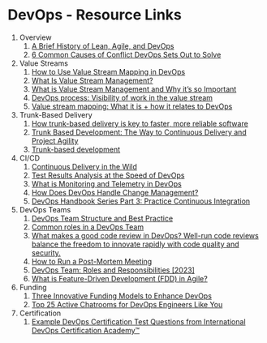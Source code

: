 # DevOps - Resource Links

1. Overview
    1. [A Brief History of Lean, Agile, and DevOps](https://www.3pillarglobal.com/insights/lean-agile-and-devops-a-focus-on-delivering-value/)
    1. [6 Common Causes of Conflict DevOps Sets Out to Solve](https://devops.com/6-common-causes-conflict-devops-sets-solve/)
1. Value Streams
    1. [How to Use Value Stream Mapping in DevOps](https://www.lucidchart.com/blog/value-stream-mapping-for-devops)
    1. [What Is Value Stream Management?](https://www.splunk.com/en_us/data-insider/what-is-value-stream-management.html)
    1. [What is Value Stream Management and Why it’s so Important](https://www.plutora.com/blog/value-stream-management)
	1. [DevOps process: Visibility of work in the value stream](https://cloud.google.com/architecture/devops/devops-process-work-visibility-in-value-stream)
	1. [Value stream mapping: What it is + how it relates to DevOps](https://www.pluralsight.com/blog/it-ops/value-stream-mapping)
1. Trunk-Based Delivery
    1. [How trunk-based delivery is key to faster, more reliable software](https://techbeacon.com/app-dev-testing/how-trunk-based-delivery-key-faster-more-reliable-software)
    1. [Trunk Based Development: The Way to Continuous Delivery and Project Agility](https://www.visartech.com/blog/trunk-based-development-for-continuous-product-delivery/)
    1. [Trunk-based development](https://nelis.boucke.be/post/trunk-based-development/)
1. CI/CD
    1. [Continuous Delivery in the Wild](https://www.split.io/wp-content/uploads/eBook-Oreilly-Continuous-Delivery.pdf)
	1. [Test Results Analysis at the Speed of DevOps](https://devops.com/test-results-analysis-speed-devops/)
    1. [What is Monitoring and Telemetry in DevOps](https://insights.daffodilsw.com/blog/what-is-monitoring-and-telemetry-in-devops)
    1. [How Does DevOps Handle Change Management?](https://www.cprime.com/resources/blog/how-does-devops-handle-change-management/)
    1. [DevOps Handbook Series Part 3: Practice Continuous Integration](https://medium.com/@stefanthorpe/devops-handbook-series-part-3-practice-continuous-integration-82ed1647c332)
1. DevOps Teams
    1. [DevOps Team Structure and Best Practice](https://www.romexsoft.com/blog/devops-team-structure-best-practice/)
    1. [Common roles in a DevOps Team](https://www.clickittech.com/resource/slides/devops/Roles-in-a-DevOps-Team.pdf)
	1. [What makes a good code review in DevOps? Well-run code reviews balance the freedom to innovate rapidly with code quality and security.](https://opensource.com/article/19/7/code-reviews-devops)
	1. [How to Run a Post-Mortem Meeting](https://www.smartsheet.com/content/post-mortem-meetings)
    1. [DevOps Team: Roles and Responsibilities [2023]](https://www.clickittech.com/devops/devops-team/)
    1. [What is Feature-Driven Development (FDD) in Agile?](https://www.planview.com/resources/articles/fdd-agile/)
1. Funding
    1. [Three Innovative Funding Models to Enhance DevOps](https://itrevolution.com/articles/three-innovative-funding-models-to-enhance-devops/)
	1. [Top 25 Active Chatrooms for DevOps Engineers Like You](https://dev.to/ajeetraina/top-25-active-chatrooms-for-devops-engineers-like-you-3phi)
1. Certification
    1. [Example DevOps Certification Test Questions from International DevOps Certification Academy™](https://www.devops-certification.org/Example_DevOps_Certification_Test_Questions.php)
